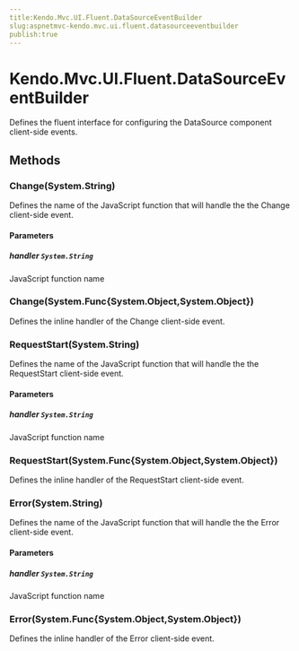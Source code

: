 ```yaml
---
title:Kendo.Mvc.UI.Fluent.DataSourceEventBuilder
slug:aspnetmvc-kendo.mvc.ui.fluent.datasourceeventbuilder
publish:true
---
```


# Kendo.Mvc.UI.Fluent.DataSourceEventBuilder

Defines the fluent interface for configuring the DataSource component client-side events.

## Methods

### Change(System.String)
Defines the name of the JavaScript function that will handle the the Change client-side event.

#### Parameters

##### handler `System.String`
JavaScript function name

### Change(System.Func{System.Object,System.Object})
Defines the inline handler of the Change client-side event.

### RequestStart(System.String)
Defines the name of the JavaScript function that will handle the the RequestStart client-side event.

#### Parameters

##### handler `System.String`
JavaScript function name

### RequestStart(System.Func{System.Object,System.Object})
Defines the inline handler of the RequestStart client-side event.

### Error(System.String)
Defines the name of the JavaScript function that will handle the the Error client-side event.

#### Parameters

##### handler `System.String`
JavaScript function name

### Error(System.Func{System.Object,System.Object})
Defines the inline handler of the Error client-side event.
